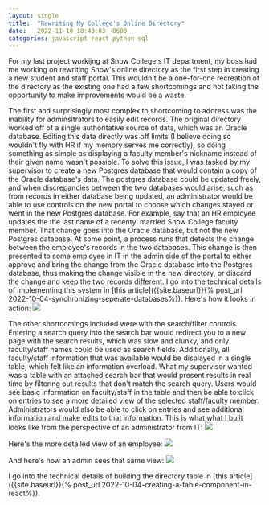 ```yaml
---
layout: single
title:  "Rewriting My College's Online Directory"
date:   2022-11-10 18:40:03 -0600
categories: javascript react python sql
---
```


For my last project workijng at Snow College's IT department, my boss had me working on rewriting Snow's online directory as the first step in creating a new student and staff portal. This wouldn't be a one-for-one recreation of the directory as the existing one had a few shortcomings and not taking the opportunity to make improvements would be a waste. 

The first and surprisingly most complex to shortcoming to address was the inability for adminsitrators to easily edit records. The original directory worked off of a single authoritative source of data, which was an Oracle database. Editing this data directly was off limits (I believe doing so wouldn't fly with HR if my memory serves me correctly), so doing something as simple as displaying a faculty member's nickname instead of their given name wasn't possible. To solve this issue, I was tasked by my supervisor to create a new Postgres database that would contain a copy of the Oracle database's data. The postgres database could be updated freely, and when discrepancies between the two databases would arise, such as from records in either database being updated, an administrator would be able to use controls on the new portal to choose which changes stayed or went in the new Postgres database. For example, say that an HR employee updates the the last name of a recentyl married Snow College faculty member. That change goes into the Oracle database, but not the new Postgres database. At some point, a process runs that detects the change between the employee's records in the two databases. This change is then presented to some employee in IT in the admin side of the portal to either approve and bring the change from the Oracle database into the Postgres database, thus making the change visible in the new directory, or discard the change and keep the two records different. I go into the technical details of implementing this system in [this article]({{site.baseurl}}{% post_url 2022-10-04-synchronizing-seperate-databases%}). Here's how it looks in action: ![]({{site.baseurl}}/assets/img/portal/ChangeDetection.gif)

The other shortcomings included were with the search/filter controls. Entering a search query into the search bar would redirect you to a new page with the search results, which was slow and clunky, and only faculty/staff names could be used as search fields. Additionally, all faculty/staff information that was available would be displayed in a single table, which felt like an information overload. What my supervisor wanted was a table with an attached search bar that would present results in real time by filtering out results that don't match the search query. Users would see basic information on faculty/staff in the table and then be able to click on entries to see a more detailed view of the selected staff/faculty member. Administrators would also be able to click on entries and see additional information and make edits to that information.
This is what what I built looks like from the perspective of an administrator from IT: ![]({{site.baseurl}}/assets/img/portal/DirectorySearch.gif)

Here's the more detailed view of an employee: ![]({{site.baseurl}}/assets/img/portal/EmployeeDetail.png)

And here's how an admin sees that same view: ![]({{site.baseurl}}/assets/img/portal/AdminViewCensored.png)

I go into the technical details of building the directory table in [this article]({{site.baseurl}}{% post_url 2022-10-04-creating-a-table-component-in-react%}).

